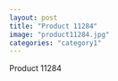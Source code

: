 ```yaml
---
layout: post
title: "Product 11284"
image: "product11284.jpg"
categories: "category1"
---
```

Product 11284
